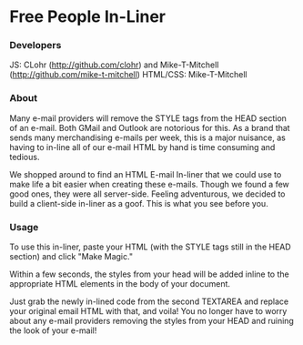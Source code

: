 # Free People In-Liner
### Developers
JS: CLohr (http://github.com/clohr) and Mike-T-Mitchell (http://github.com/mike-t-mitchell)
HTML/CSS: Mike-T-Mitchell 


           
### About
Many e-mail providers will remove the STYLE tags from the HEAD section of an e-mail. Both GMail and Outlook are notorious for this. As a brand that sends many merchandising e-mails per week, this is a major nuisance, as having to in-line all of our e-mail HTML by hand is time consuming and tedious.

We shopped around to find an HTML E-mail In-liner that we could use to make life a bit easier when creating these e-mails. Though we found a few good ones, they were all server-side. Feeling adventurous, we decided to build a client-side in-liner as a goof. This is what you see before you.

### Usage
To use this in-liner, paste your HTML (with the STYLE tags still in the HEAD section) and click "Make Magic." 

Within a few seconds, the styles from your head will be added inline to the appropriate HTML elements in the body of your document. 

Just grab the newly in-lined code from the second TEXTAREA and replace your original email HTML with that, and voila! You no longer have to worry about any e-mail providers removing the styles from your HEAD and ruining the look of your e-mail!
